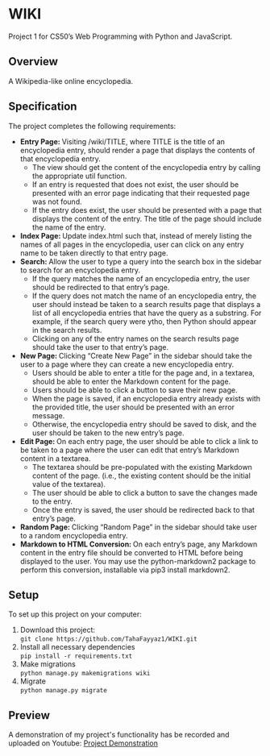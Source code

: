 
<h1>WIKI</h1>
Project 1 for CS50’s Web Programming with Python and JavaScript.
<h2>Overview</h2>
A Wikipedia-like online encyclopedia.
<h2>Specification</h2>
The project completes the following requirements:
<ul>
  <li><strong>Entry Page: </strong>Visiting /wiki/TITLE, where TITLE is the title of an encyclopedia entry, should render a page that displays the contents of that encyclopedia entry.<ul><li>The view should get the content of the encyclopedia entry by calling the appropriate util function.</li><li>If an entry is requested that does not exist, the user should be presented with an error page indicating that their requested page was not found.</li><li>If the entry does exist, the user should be presented with a page that displays the content of the entry. The title of the page should include the name of the entry.</li></ul></li>
     <li><strong>Index Page: </strong>
     Update index.html such that, instead of merely listing the names of all pages in the encyclopedia, user can click on any entry name to be taken directly to that entry page.</li>
     <li><strong>Search: </strong>
     Allow the user to type a query into the search box in the sidebar to search for an encyclopedia entry.<ul><li>If the query matches the name of an encyclopedia entry, the user should be redirected to that entry’s page.</li><li>If the query does not match the name of an encyclopedia entry, the user should instead be taken to a search results page that displays a list of all encyclopedia entries that have the query as a substring. For example, if the search query were ytho, then Python should appear in the search results.</li><li>Clicking on any of the entry names on the search results page should take the user to that entry’s page.</li></ul></li>
     <li><strong>New Page: </strong>
     Clicking “Create New Page” in the sidebar should take the user to a page where they can create a new encyclopedia entry.
     <ul>
       <li>Users should be able to enter a title for the page and, in a textarea, should be able to enter the Markdown content for the page.</li>
       <li>Users should be able to click a button to save their new page.</li>
       <li>When the page is saved, if an encyclopedia entry already exists with the provided title, the user should be presented with an error message.</li>
       <li>Otherwise, the encyclopedia entry should be saved to disk, and the user should be taken to the new entry’s page.</li>
     </ul>
     </li>
  <li><strong>Edit Page: </strong>
     On each entry page, the user should be able to click a link to be taken to a page where the user can edit that entry’s Markdown content in a textarea.<ul><li>The textarea should be pre-populated with the existing Markdown content of the page. (i.e., the existing content should be the initial value of the textarea).</li><li>The user should be able to click a button to save the changes made to the entry.</li><li>Once the entry is saved, the user should be redirected back to that entry’s page.</li></ul></li>
   <li><strong>Random Page: </strong>
    Clicking “Random Page” in the sidebar should take user to a random encyclopedia entry.</li>
  <li><strong>Markdown to HTML Conversion: </strong>
     On each entry’s page, any Markdown content in the entry file should be converted to HTML before being displayed to the user. You may use the python-markdown2 package to perform this conversion, installable via pip3 install markdown2.</li>
</ul>
<h2>Setup</h2>
To set up this project on your computer:

<ol>
  <li>Download this project:<br><code>git clone https://github.com/TahaFayyaz1/WIKI.git </code></li>
  <li>Install all necessary dependencies <br><code>pip install -r requirements.txt</code></li>
  <li>Make migrations <br><code>python manage.py makemigrations wiki</code></li>
  <li>Migrate <br><code>python manage.py migrate</code></li>
</ol>

<h2>Preview</h2>
A demonstration of my project's functionality has be recorded and uploaded on Youtube:
<a href="https://youtu.be/m4dIwKHnAz0">Project Demonstration</a>
